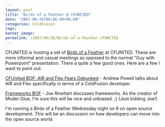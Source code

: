 ```yaml
---
layout: post
title: "Birds of a Feather @ CFUNITED"
date: "2007-06-26T09:06:00+06:00"
categories: ColdFusion 
tags: 
banner_image: 
permalink: /2007/06/26/Birds-of-a-Feather-CFUNITED
---
```


CFUNITED is hosting a set of <a href="http://cfunited.com/go/topics#track-birdsoffeather">Birds of a Feather</a> at CFUNITED. These are more informal and casual meetings as opposed to the normal "Guy with Powerpoint" presentation. There a quite a few good ones. Here are a few I want to point out:

<a href="http://www.infoaccelerator.net/index.cfm?event=showEntry&entryId=6602C9DF-FF30-C9A3-AD81491461CA13FC">CFUnited BOF: AIR and Flex Fears Debunked</a> - Andrew Powell talks about AIR and Flex specifically in terms of a ColdFusion developer.

<a href="http://www.firemoss.com/blog/index.cfm?mode=entry&entry=65B4B26F-3048-55C9-43A64C845A3892A1">Frameworks BOF</a> - Joe Rinehart discusses frameworks. As the creator of Model-Glue, I'm sure this will be nice and unbiased. ;) (Just kidding Joe!)

I'm running a Birds of a Feather Wednesday night on 8 on open source development. This will be an discussion on how developers can move into the open source world.